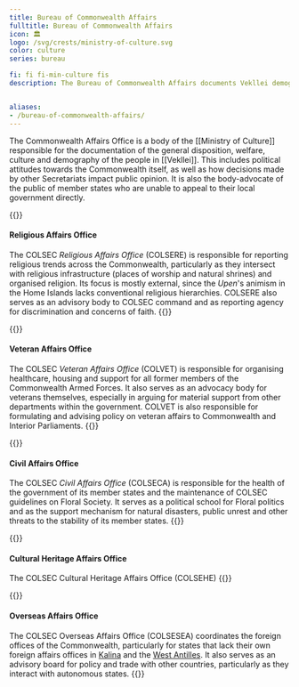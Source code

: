```yaml
---
title: Bureau of Commonwealth Affairs
fulltitle: Bureau of Commonwealth Affairs
icon: 🏛️
logo: /svg/crests/ministry-of-culture.svg
color: culture
series: bureau

fi: fi fi-min-culture fis
description: The Bureau of Commonwealth Affairs documents Vekllei demography, culture and opinion for the Parliament of Civic Society.


aliases:
- /bureau-of-commonwealth-affairs/
---
```

The Commonwealth Affairs Office is a body of the [[Ministry of Culture]] responsible for the documentation of the general disposition, welfare, culture and demography of the people in [[Vekllei]]. This includes political attitudes towards the Commonwealth itself, as well as how decisions made by other Secretariats impact public opinion. It is also the body-advocate of the public of member states who are unable to appeal to their local government directly.

{{<note>}}
#### Religious Affairs Office

The COLSEC *Religious Affairs Office* (COLSERE) is responsible for reporting religious trends across the Commonwealth, particularly as they intersect with religious infrastructure (places of worship and natural shrines) and organised religion. Its focus is mostly external, since the *Upen*'s animism in the Home Islands lacks conventional religious hierarchies. COLSERE also serves as an advisory body to COLSEC command and as reporting agency for discrimination and concerns of faith.
{{</note>}}

{{<note>}}
#### Veteran Affairs Office

The COLSEC *Veteran Affairs Office* (COLVET) is responsible for organising healthcare, housing and support for all former members of the Commonwealth Armed Forces. It also serves as an advocacy body for veterans themselves, especially in arguing for material support from other departments within the government. COLVET is also responsible for formulating and advising policy on veteran affairs to Commonwealth and Interior Parliaments.
{{</note>}}

{{<note>}}
#### Civil Affairs Office

The COLSEC *Civil Affairs Office* (COLSECA) is responsible for the health of the government of its member states and the maintenance of COLSEC guidelines on Floral Society. It serves as a political school for Floral politics and as the support mechanism for natural disasters, public unrest and other threats to the stability of its member states.
{{</note>}}

{{<note>}}
#### Cultural Heritage Affairs Office

The COLSEC Cultural Heritage Affairs Office (COLSEHE)
{{</note>}}

{{<note>}}
#### Overseas Affairs Office

The COLSEC Overseas Affairs Office (COLSESEA) coordinates the foreign offices of the Commonwealth, particularly for states that lack their own foreign affairs offices in [Kalina](/factbook/landscape/territories/kalina) and the [West Antilles](/factbook/landscape/territories/west). It also serves as an advisory board for policy and trade with other countries, particularly as they interact with autonomous states.
{{</note>}}